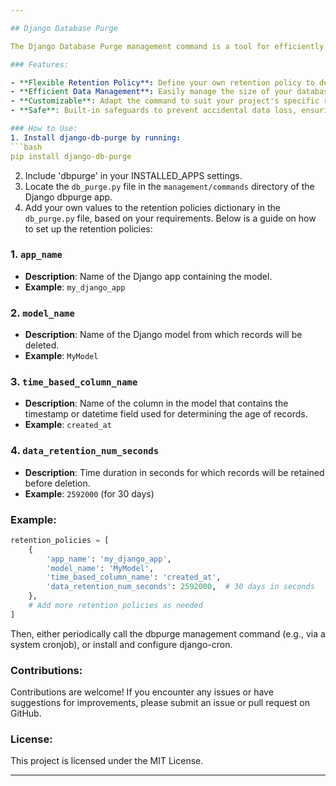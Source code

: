 ```yaml
---

## Django Database Purge

The Django Database Purge management command is a tool for efficiently removing unwanted records from your Django project's database based on a specified retention policy. This command helps you keep your database clean and optimized by permanently deleting records that are no longer needed.

### Features:

- **Flexible Retention Policy**: Define your own retention policy to determine which records should be purged from the database.
- **Efficient Data Management**: Easily manage the size of your database by removing outdated or unnecessary records.
- **Customizable**: Adapt the command to suit your project's specific requirements and database structure.
- **Safe**: Built-in safeguards to prevent accidental data loss, ensuring that only the intended records are purged.

### How to Use:
1. Install django-db-purge by running:
```bash
pip install django-db-purge
```
2. Include 'dbpurge' in your INSTALLED_APPS settings. 
3. Locate the `db_purge.py` file in the `management/commands` directory of the Django dbpurge app.
4. Add your own values to the retention policies dictionary in the `db_purge.py` file, based on your requirements. Below is a guide on how to set up the retention policies:

### 1. `app_name`

- **Description**: Name of the Django app containing the model.
- **Example**: `my_django_app`

### 2. `model_name`

- **Description**: Name of the Django model from which records will be deleted.
- **Example**: `MyModel`

### 3. `time_based_column_name`

- **Description**: Name of the column in the model that contains the timestamp or datetime field used for determining the age of records.
- **Example**: `created_at`

### 4. `data_retention_num_seconds`

- **Description**: Time duration in seconds for which records will be retained before deletion.
- **Example**: `2592000` (for 30 days)

### Example:

```python
retention_policies = [
    {
        'app_name': 'my_django_app',
        'model_name': 'MyModel',
        'time_based_column_name': 'created_at',
        'data_retention_num_seconds': 2592000,  # 30 days in seconds
    },
    # Add more retention policies as needed
]
```
Then, either periodically call the dbpurge management command (e.g., via a system cronjob), or install and configure django-cron.

### Contributions:

Contributions are welcome! If you encounter any issues or have suggestions for improvements, please submit an issue or pull request on GitHub.

### License:

This project is licensed under the MIT License.

---
```

